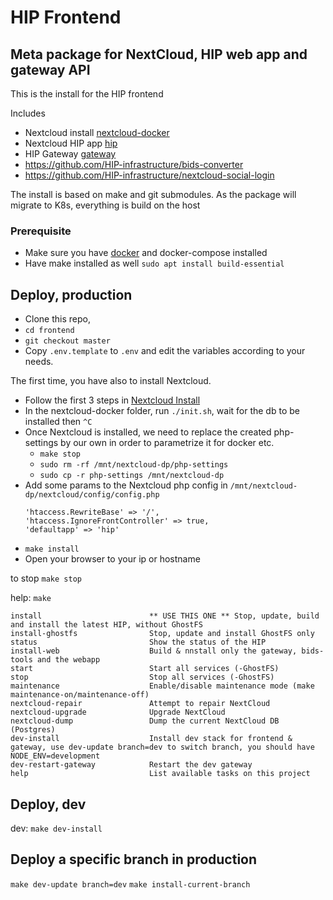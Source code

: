 # HIP Frontend
## Meta package for NextCloud, HIP web app and gateway API
This is the install for the HIP frontend

Includes 
- Nextcloud install [nextcloud-docker](https://github.com/HIP-infrastructure/nextcloud-docker)
- Nextcloud HIP app [hip](https://github.com/HIP-infrastructure/hip)
- HIP Gateway [gateway](https://github.com/HIP-infrastructure/gateway)
- https://github.com/HIP-infrastructure/bids-converter
- https://github.com/HIP-infrastructure/nextcloud-social-login

The install is based on make and git submodules.
As the package will migrate to K8s, everything is build on the host 

### Prerequisite
- Make sure you have [docker](https://www.digitalocean.com/community/tutorials/how-to-install-and-use-docker-on-ubuntu-20-04) and docker-compose installed
- Have make installed as well `sudo apt install build-essential`

## Deploy, production
- Clone this repo, 
- `cd frontend`
- `git checkout master`
- Copy `.env.template` to `.env` and edit the variables according to your needs.

The first time, you have also to install Nextcloud. 

- Follow the first 3 steps in [Nextcloud Install](./nextcloud-docker/README.md)
- In the nextcloud-docker folder, run `./init.sh`, wait for the db to be installed then `^C`
- Once Nextcloud is installed, we need to replace the created php-settings by our own in order to parametrize it for docker etc.
  - `make stop`
  - `sudo rm -rf /mnt/nextcloud-dp/php-settings`
  - `sudo cp -r php-settings /mnt/nextcloud-dp`
- Add some params to the Nextcloud php config in  `/mnt/nextcloud-dp/nextcloud/config/config.php`
    ```
    'htaccess.RewriteBase' => '/',    
    'htaccess.IgnoreFrontController' => true,     
    'defaultapp' => 'hip'  
    ```  
- `make install`
- Open your browser to your ip or hostname

to stop 
`make stop`

help:
  `make`

```
install                        ** USE THIS ONE ** Stop, update, build and install the latest HIP, without GhostFS 
install-ghostfs                Stop, update and install GhostFS only
status                         Show the status of the HIP
install-web                    Build & nnstall only the gateway, bids-tools and the webapp
start                          Start all services (-GhostFS)
stop                           Stop all services (-GhostFS)
maintenance                    Enable/disable maintenance mode (make maintenance-on/maintenance-off)
nextcloud-repair               Attempt to repair NextCloud
nextcloud-upgrade              Upgrade NextCloud
nextcloud-dump                 Dump the current NextCloud DB (Postgres)
dev-install                    Install dev stack for frontend & gateway, use dev-update branch=dev to switch branch, you should have NODE_ENV=development
dev-restart-gateway            Restart the dev gateway
help                           List available tasks on this project

```
## Deploy, dev
dev:
`make dev-install`

## Deploy a specific branch in production
`make dev-update branch=dev`
`make install-current-branch`




